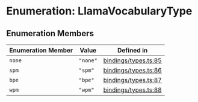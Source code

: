 # Enumeration: LlamaVocabularyType

## Enumeration Members

| Enumeration Member | Value | Defined in |
| ------ | ------ | ------ |
| `none` | `"none"` | [bindings/types.ts:85](https://github.com/withcatai/node-llama-cpp/blob/6405ee945e792651123189aae2612212095765b6/src/bindings/types.ts#L85) |
| `spm` | `"spm"` | [bindings/types.ts:86](https://github.com/withcatai/node-llama-cpp/blob/6405ee945e792651123189aae2612212095765b6/src/bindings/types.ts#L86) |
| `bpe` | `"bpe"` | [bindings/types.ts:87](https://github.com/withcatai/node-llama-cpp/blob/6405ee945e792651123189aae2612212095765b6/src/bindings/types.ts#L87) |
| `wpm` | `"wpm"` | [bindings/types.ts:88](https://github.com/withcatai/node-llama-cpp/blob/6405ee945e792651123189aae2612212095765b6/src/bindings/types.ts#L88) |
